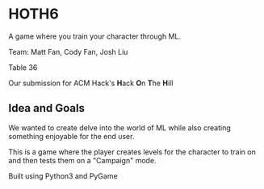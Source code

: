 # HOTH6
A game where you train your character through ML.

Team: Matt Fan, Cody Fan, Josh Liu

Table 36

Our submission for ACM Hack's <strong>H</strong>ack <strong>O</strong>n <strong>T</strong>he <strong>H</strong>ill

## Idea and Goals

We wanted to create delve into the world of ML while also creating something enjoyable for the end user. 

This is a game where the player creates levels for the character to train on and then tests them on a "Campaign" mode.

Built using Python3 and PyGame

